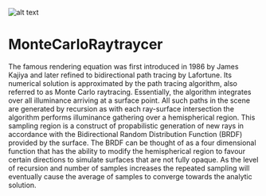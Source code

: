 ![alt text](https://carbonmade-media.accelerator.net/26384533;1920x1080/quality(80).webp)

# MonteCarloRaytraycer
The famous rendering equation was first introduced in 1986 by James Kajiya and later refined to bidirectional path tracing by Lafortune. Its numerical solution is approximated by the path tracing algorithm, also referred to as Monte Carlo raytracing. Essentially, the algorithm integrates over all illuminance arriving at a surface point. All such paths in the scene are generated by recursion as with each ray-surface intersection the algorithm performs illuminance gathering over a hemispherical region. This sampling region is a construct of propabilistic generation of new rays in accordance with the Bidirectional Random Distribution Function (BRDF) provided by the surface. The BRDF can be thought of as a four dimensional function that has the ability to modify the hemispherical region to favour certain directions to simulate surfaces that are not fully opaque. As the level of recursion and number of samples increases the repeated sampling will eventually cause the average of samples to converge towards the analytic solution.

